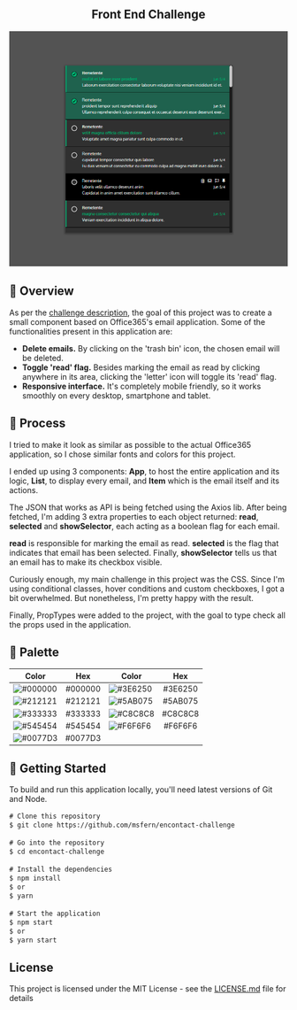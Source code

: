<h2 align="center">
	Front End Challenge
</h2>

![Application Preview](print.png)

## 📙 Overview

As per the [challenge description](https://github.com/EnkiGroup/DevPlenoTest/blob/master/README.md), the goal of this project was to create a small component based on Office365's email application. Some of the functionalities present in this application are:

- **Delete emails.** By clicking on the 'trash bin' icon, the chosen email will be deleted.
- **Toggle 'read' flag.** Besides marking the email as read by clicking anywhere in its area, clicking the 'letter' icon will toggle its 'read' flag.
- **Responsive interface.** It's completely mobile friendly, so it works smoothly on every desktop, smartphone and tablet.

## 🔨 Process

I tried to make it look as similar as possible to the actual Office365 application, so I chose similar fonts and colors for this project.

I ended up using 3 components: **App**, to host the entire application and its logic, **List**, to display every email, and **Item** which is the email itself and its actions.

The JSON that works as API is being fetched using the Axios lib. After being fetched, I'm adding 3 extra properties to each object returned: **read**, **selected** and **showSelector**, each acting as a boolean flag for each email.

**read** is responsible for marking the email as read. **selected** is the flag that indicates that email has been selected. Finally, **showSelector** tells us that an email has to make its checkbox visible.

Curiously enough, my main challenge in this project was the CSS. Since I'm using conditional classes, hover conditions and custom checkboxes, I got a bit overwhelmed. But nonetheless, I'm pretty happy with the result.

Finally, PropTypes were added to the project, with the goal to type check all the props used in the application.

## 🎨 Palette

| Color                            | Hex                             | Color                            | Hex                             |                                                        
| -------------                    |:-------------:                  | -------------                    |:-------------:                  |
| ![#000000](https://placehold.it/15/000000/000000?text=+) | #000000 | ![#3E6250](https://placehold.it/15/3E6250/000000?text=+) | #3E6250 |
| ![#212121](https://placehold.it/15/212121/000000?text=+) | #212121 | ![#5AB075](https://placehold.it/15/5AB075/000000?text=+) | #5AB075 |
| ![#333333](https://placehold.it/15/333333/000000?text=+) | #333333 | ![#C8C8C8](https://placehold.it/15/C8C8C8/000000?text=+) | #C8C8C8 |
| ![#545454](https://placehold.it/15/545454/000000?text=+) | #545454 | ![#F6F6F6](https://placehold.it/15/F6F6F6/000000?text=+) | #F6F6F6 |
| ![#0077D3](https://placehold.it/15/0077D3/000000?text=+) | #0077D3 |


## 💾 Getting Started
To build and run this application locally, you'll need latest versions of Git and Node.

```
# Clone this repository
$ git clone https://github.com/msfern/encontact-challenge

# Go into the repository
$ cd encontact-challenge

# Install the dependencies
$ npm install 
$ or
$ yarn

# Start the application
$ npm start 
$ or
$ yarn start
```

## License

This project is licensed under the MIT License - see the [LICENSE.md](LICENSE.md) file for details
